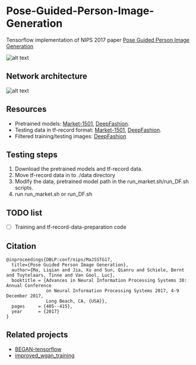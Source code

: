# Pose-Guided-Person-Image-Generation
Tensorflow implementation of NIPS 2017 paper [Pose Guided Person Image Generation](https://papers.nips.cc/paper/6644-pose-guided-person-image-generation.pdf)

![alt text](https://github.com/charliememory/Pose-Guided-Person-Image-Generation/blob/master/imgs/Poster_task.svg)

## Network architecture
![alt text](https://github.com/charliememory/Pose-Guided-Person-Image-Generation/blob/master/imgs/Paper-framework.svg)

## Resources
 - Pretrained models: [Market-1501](http://homes.esat.kuleuven.be/~liqianma/NIPS17_PG2/models/Market1501.zip), [DeepFashion](http://homes.esat.kuleuven.be/~liqianma/NIPS17_PG2/models/DF.zip).
 - Testing data in tf-record format: [Market-1501](http://homes.esat.kuleuven.be/~liqianma/NIPS17_PG2/data/test_data_Market.zip), [DeepFashion](http://homes.esat.kuleuven.be/~liqianma/NIPS17_PG2/data/test_data_DF.zip).
 - Filtered training/testing images: [DeepFashion](http://homes.esat.kuleuven.be/~liqianma/NIPS17_PG2/data/DF_filted_up_train_test_data.zip) 

## Testing steps
 1. Download the pretrained models and tf-record data.
 2. Move tf-record data in to ./data directory
 3. Modify the data, pretrained model path in the run_market.sh/run_DF.sh scripts.
 4. run run_market.sh or run_DF.sh 

## TODO list
- [ ] Training and tf-record-data-preparation code

## Citation
```
@inproceedings{DBLP:conf/nips/MaJSSTG17,
  title={Pose Guided Person Image Generation},
  author={Ma, Liqian and Jia, Xu and Sun, Qianru and Schiele, Bernt and Tuytelaars, Tinne and Van Gool, Luc},
  booktitle = {Advances in Neural Information Processing Systems 30: Annual Conference
               on Neural Information Processing Systems 2017, 4-9 December 2017,
               Long Beach, CA, {USA}},
  pages     = {405--415},
  year      = {2017}
}
```

## Related projects
- [BEGAN-tensorflow](https://github.com/carpedm20/BEGAN-tensorflow)
- [improved_wgan_training](https://github.com/igul222/improved_wgan_training)

